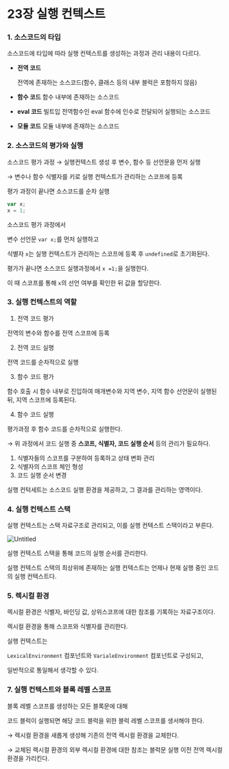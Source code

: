 # 23장 실행 컨텍스트

### 1. 소스코드의 타입

소스코드에 타입에 따라 실행 컨텍스트를 생성하는 과정과 관리 내용이 다르다.

- **전역 코드**

  전역에 존재하는 소스코드(함수, 클래스 등의 내부 블럭은 포함하지 않음)

- **함수 코드**
  함수 내부에 존재하는 소스코드
- **eval 코드**
  빌트입 전역함수인 eval 함수에 인수로 전달되어 실행되는 소스코드
- **모듈 코드**
  모듈 내부에 존재하는 소스코드

### 2. 소스코드의 평가와 실행

소스코드 평가 과정 → 실행컨텍스트 생성 후 변수, 함수 등 선언문을 먼저 실행

→ 변수나 함수 식별자를 키로 실행 컨텍스트가 관리하는 스코프에 등록

평가 과정이 끝나면 소스코드를 순차 실행

```jsx
var x;
x = 1;
```

소스코드 평가 과정에서

변수 선언문 `var x;`를 먼저 실행하고

식별자 `x`는 실행 컨텍스트가 관리하는 스코프에 등록 후 `undefined`로 초기화된다.

평가가 끝나면 소스코드 실행과정에서 `x =1;`을 실행한다.

이 때 스코프를 통해 `x`의 선언 여부를 확인한 뒤 값을 할당한다.

### 3. 실행 컨텍스트의 역할

1. 전역 코드 평가

전역의 변수와 함수를 전역 스코프에 등록

2. 전역 코드 실행

전역 코드를 순차적으로 실행

3. 함수 코드 평가

함수 호출 시 함수 내부로 진입하여 매개변수와 지역 변수, 지역 함수 선언문이 실행된 뒤, 지역 스코프에 등록된다.

4. 함수 코드 실행

평가과정 후 함수 코드를 순차적으로 실행한다.

→ 위 과정에서 코드 실행 중 **스코프, 식별자, 코드 실행 순서** 등의 관리가 필요하다.

1. 식별자들의 스코프를 구분하여 등록하고 상태 변화 관리
2. 식별자의 스코프 체인 형성
3. 코드 실행 순서 변경

실행 컨턱세트는 소스코드 실행 환경을 제공하고, 그 결과를 관리하는 영역이다.

### 4. 실행 컨텍스트 스택

실행 컨텍스트는 스택 자료구조로 관리되고, 이를 실행 컨텍스트 스택이라고 부른다.

![Untitled](https://prod-files-secure.s3.us-west-2.amazonaws.com/4a11039e-c298-473f-a4f8-6f269a710858/d4885194-2910-4e1a-8844-aa04a55f1fa9/Untitled.png)

실행 컨텍스트 스택을 통해 코드의 실행 순서를 관리한다.

실행 컨텍스트 스택의 최상위에 존재하는 실행 컨텍스트는 언제나 현재 실행 중인 코드의 실행 컨텍스트다.

### 5. 렉시컬 환경

렉시컬 환경은 식별자, 바인딩 값, 상위스코프에 대한 참조를 기록하는 자료구조이다.

렉시컬 환경을 통해 스코프와 식별자를 관리한다.

실행 컨텍스트는

`LexicalEnvironment` 컴포넌트와 `VarialeEnvironment` 컴포넌트로 구성되고,

일반적으로 통일해서 생각할 수 있다.

### 7. 실행 컨텍스트와 블록 레벨 스코프

블록 레벨 스코프를 생성하는 모든 블록문에 대해

코드 블럭이 실행되면 해당 코드 블럭을 위한 블럭 레벨 스코프를 생서해야 한다.

→ 렉시컬 환경을 새롭게 생성해 기존의 전역 렉시컬 환경을 교체한다.

→ 교체된 렉시컬 환경의 외부 렉시컬 환경에 대한 참조는 블럭문 실행 이전 전역 렉시컬 환경을 가리킨다.
